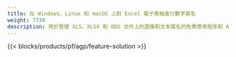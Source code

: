 ```yaml
---
title: 在 Windows、Linux 和 macOS 上對 Excel 電子表格進行數字簽名
weight: 7730
description: 用於管理 XLS、XLSX 和 ODS 文件上的圖像和文本簽名的免費應用程序和 API
---
```

{{< blocks/products/pf/agp/feature-solution >}} 

